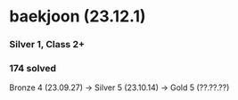 # baekjoon (23.12.1)
### Silver 1, Class 2+
### 174 solved
Bronze 4 (23.09.27) -> Silver 5 (23.10.14) -> Gold 5 (??.??.??)
